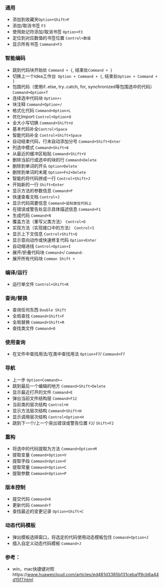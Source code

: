 ### 通用

- 添加到收藏夹`Option+Shift+F`
- 添加/取消书签 `F3`
- 使用助记符添加/取消书签 `Option+F3`
- 定位到对应数值的书签位置 `Control+数值`
- 显示所有书签 `Command+F3`



### 智能编码

- 跳到代码块开始处 `Command + {`, 结束处`Command + }`
- 切换上一个idea工作台` Option + Command + {`, 结束处`Option + Command + }`
- 包围代码（使用if..else, try..catch, for, synchronized等包围选中的代码） `Command+Option+T`
- 连续选中代码块 `Option+↑`
- 块注释 `Command+Option+/`
- 格式化代码 `Command+Option+L`
- 优化Import `Control+Option+O`
- 全大小写切换 `Command+Shift+U`
- 基本代码补全`Control+Space`
- 智能代码补全 `Control+Shift+Space`
- 自动结束代码，行末自动添加分号 `Command+Shift+Enter`
- 列选中模式 `Command+Shift+8`
- 从最近的缓冲区粘贴 `Command+Shift+V`
- 删除当前行或选中的块的行 `Command+Delete`
- 删除到单词的开头 `Option+Delete`
- 删除到单词的末尾 `Option+Fn2+Delete`
- 智能的将代码拼成一行 `Control+Shift+J`
- 开始新的一行 `Shift+Enter`
- 显示方法的参数信息 `Command+P`
- 快速查看文档 `Control+J`
- 显示代码简要信息 `Command+鼠标放在代码上`
- 在错误或警告处显示具体描述信息 `Command+F1`
- 生成代码 `Command+N`
- 覆盖方法（重写父类方法） `Control+O`
- 实现方法（实现接口中的方法） `Control+I`
- 显示上下文信息 `Control+Shift+Q`
- 显示意向动作或快速修复代码 `Option+Enter`
- 自动缩进线 `Control+Option+I`
- 展开/折叠代码块 `Command+`/ `Command-`
- 展开所有代码块 `Comman Shift +`



### 编译/运行

- 运行单文件 `Control+Shift+R`



### 查询/替换

- 查询任何东西 `Double Shift`
- 全局查找 `Command+Shift+F`
- 全局替换 `Command+Shift+R`
- 查找类文件 `Command+O`



### 使用查询

- 在文件中查找用法/在类中查找用法 `Option+F7`/ `Command+F7`



### 导航

- 上一步 `Option+Command+→`
- 跳到最后一个编辑的地方 `Command+Shift+Delete`
- 显示最近打开的文件 `Command+E`
- 弹出当前文件结构层 `Command+F12`
- 当前类的层次结构 `Control+H`
- 显示方法层次结构 `Command+Shift+H`
- 显示调用层次结构 `Control+Option+H`
- 跳到下一个/上一个突出错误或警告位置 `F2`/ `Shift+F2`



### 重构

- 将选中的代码提取为方法 `Command+Option+M`
- 提取变量 `Command+Option+V`
- 提取字段 `Command+Option+F`
- 提取常量 `Command+Option+C`
- 提取参数 `Command+Option+P`



### 版本控制

- 提交代码 `Command+K`
- 更新代码 `Command+T`
- 查找最近的变更记录 `Option+Shift+C`



### 动态代码模板

- 弹出模板选择窗口，将选定的代码使用动态模板包住 `Command+Option+J`
- 插入自定义动态代码模板 `Command+J`



### 参考：

- win，mac快捷键对照https://www.huaweicloud.com/articles/ed481d3385b131ceba1f9cb6a44d15f7.html


